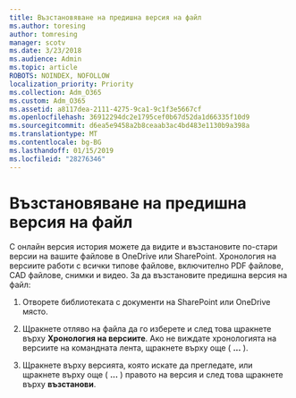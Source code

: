 ```yaml
---
title: Възстановяване на предишна версия на файл
ms.author: toresing
author: tomresing
manager: scotv
ms.date: 3/23/2018
ms.audience: Admin
ms.topic: article
ROBOTS: NOINDEX, NOFOLLOW
localization_priority: Priority
ms.collection: Adm_O365
ms.custom: Adm_O365
ms.assetid: a8117dea-2111-4275-9ca1-9c1f3e5667cf
ms.openlocfilehash: 36912294dc2e1795cef0b67d52da1d66335f10d9
ms.sourcegitcommit: d6ea5e9458a2b8ceaab3ac4bd483e1130b9a398a
ms.translationtype: MT
ms.contentlocale: bg-BG
ms.lasthandoff: 01/15/2019
ms.locfileid: "28276346"
---
```

# <a name="restore-a-previous-file-version"></a>Възстановяване на предишна версия на файл

С онлайн версия история можете да видите и възстановите по-стари версии на вашите файлове в OneDrive или SharePoint. Хронология на версиите работи с всички типове файлове, включително PDF файлове, CAD файлове, снимки и видео. За да възстановите предишна версия на файл:
  
1. Отворете библиотеката с документи на SharePoint или OneDrive място.
    
2. Щракнете отляво на файла да го изберете и след това щракнете върху **Хронология на версиите**. Ако не виждате хронологията на версиите на командната лента, щракнете върху още ( **...** ). 
    
3. Щракнете върху версията, която искате да прегледате, или щракнете върху още ( **...** ) правото на версия и след това щракнете върху **възстанови**.
    

